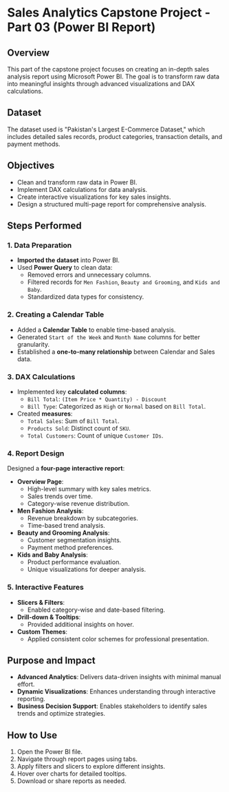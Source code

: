 # Sales Analytics Capstone Project - Part 03 (Power BI Report)

## Overview
This part of the capstone project focuses on creating an in-depth sales analysis report using Microsoft Power BI. The goal is to transform raw data into meaningful insights through advanced visualizations and DAX calculations.

## Dataset
The dataset used is "Pakistan's Largest E-Commerce Dataset," which includes detailed sales records, product categories, transaction details, and payment methods.

## Objectives
- Clean and transform raw data in Power BI.
- Implement DAX calculations for data analysis.
- Create interactive visualizations for key sales insights.
- Design a structured multi-page report for comprehensive analysis.

## Steps Performed
### 1. Data Preparation
- **Imported the dataset** into Power BI.
- Used **Power Query** to clean data:
  - Removed errors and unnecessary columns.
  - Filtered records for `Men Fashion`, `Beauty and Grooming`, and `Kids and Baby`.
  - Standardized data types for consistency.

### 2. Creating a Calendar Table
- Added a **Calendar Table** to enable time-based analysis.
- Generated `Start of the Week` and `Month Name` columns for better granularity.
- Established a **one-to-many relationship** between Calendar and Sales data.

### 3. DAX Calculations
- Implemented key **calculated columns**:
  - `Bill Total`: `(Item Price * Quantity) - Discount`
  - `Bill Type`: Categorized as `High` or `Normal` based on `Bill Total`.
- Created **measures**:
  - `Total Sales`: Sum of `Bill Total`.
  - `Products Sold`: Distinct count of `SKU`.
  - `Total Customers`: Count of unique `Customer IDs`.

### 4. Report Design
Designed a **four-page interactive report**:
- **Overview Page**:
  - High-level summary with key sales metrics.
  - Sales trends over time.
  - Category-wise revenue distribution.
- **Men Fashion Analysis**:
  - Revenue breakdown by subcategories.
  - Time-based trend analysis.
- **Beauty and Grooming Analysis**:
  - Customer segmentation insights.
  - Payment method preferences.
- **Kids and Baby Analysis**:
  - Product performance evaluation.
  - Unique visualizations for deeper analysis.

### 5. Interactive Features
- **Slicers & Filters**:
  - Enabled category-wise and date-based filtering.
- **Drill-down & Tooltips**:
  - Provided additional insights on hover.
- **Custom Themes**:
  - Applied consistent color schemes for professional presentation.

## Purpose and Impact
- **Advanced Analytics**: Delivers data-driven insights with minimal manual effort.
- **Dynamic Visualizations**: Enhances understanding through interactive reporting.
- **Business Decision Support**: Enables stakeholders to identify sales trends and optimize strategies.


## How to Use
1. Open the Power BI file.
2. Navigate through report pages using tabs.
3. Apply filters and slicers to explore different insights.
4. Hover over charts for detailed tooltips.
5. Download or share reports as needed.




